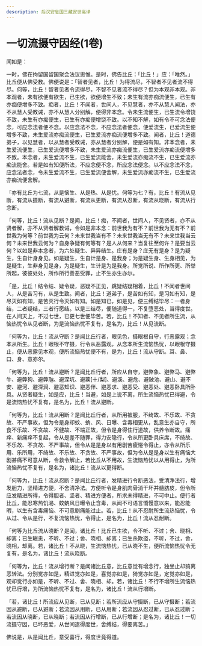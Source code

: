 ```yaml
---
description: 后汉安息国三藏安世高译
---
```


# 一切流摄守因经(1卷)

闻如是：

一时，佛在拘留国留国聚会法议思惟。是时，佛告比丘：「比丘！」应：「唯然。」比丘便从佛受教。佛便说是：「智者见者，比丘！为得流尽，不智者不见者流不得尽。何等，比丘！智者见者令流得尽，不智不见者流不得尽？但为本观非本观。非本观者，未有欲便有欲生，已生欲，欲便增生不致；未生有流亦痴流便生，已生有亦痴便增多不致。痴者，比丘！不闻者，世间人，不见慧者，亦不从慧人闻法，亦不从慧人受教诫，亦不从慧人分别解，便得非本念。令未生流便生，已生流令增饶不致，未生有亦痴便生，已生有亦痴便增饶不致。以不知不解，如有令不可念法便念，可应念法者便不念。以应念法不念，不应念法者便念，便爱流生，已爱流生便增多不致，未生爱流亦痴流便生，已生爱流亦痴流便增多不致。闻者，比丘！道德弟子，以见慧者，以从慧者受教诫，亦从慧者分别解，便是如有知。非本念者，未生爱流便生，已生爱流便增多不致，未生爱流亦痴流便生，已生爱流亦痴流便增多不致。本念者，未生爱流不生，已生爱流能舍，未生爱流亦痴流不生，已生爱流亦痴流能舍。若是如有知便所法，不应念便不念，所应念法便念。以不应念法不念，应念法者念，令未生爱流不生，已生爱流便舍解，未生爱流亦痴流不生，已生爱流亦痴流便舍解。

「亦有比丘为七流，从是恼生、从是热、从是忧。何等为七？有，比丘！有流从见断，有流从摄断，有流从避断，有流从更断，有流从忍断，有流从晓断，有流从行念断。

「何等，比丘！流从见断？是闻，比丘！痴，不闻者，世间人，不见贤者，亦不从贤者解，亦不从贤者解教诫，令如是非本念：前世我为有不？前世我为无有不？前世我为何等？前世我为云何？未来世我当有不？未来世我当无有不？未来世我当云何？未来世我云何为？自身争疑有何等有？是人从何来？当复往至何许？是要当云何？以如是非本念者，为六处疑生、异异结生。庄有是身？庄无有是身？是为疑生，生自计身身见。如是疑生，生自计是身、是我身；为是疑生身、生身相见，为是疑生，生非身见是身，为是疑生，生计是为是我身。所觉所说、所作所更、所举所起，彼彼处处，所作所行善恶受罪，止不生亦生亦尔。

「是，比丘！结令结、疑令疑，恶疑不正见，跳疑结疑相着，比丘！不闻者世间人，从是苦习有，从是生致。闻者，比丘！道弟子，是苦如有知，是习如有知，是尽灭如有知，是苦灭行令灭如有知。如是知已，如是见，便三缚结毕尽：一者身结，二者疑结，三者行愿结。以是三结尽，便随道得一，不复堕恶处，当得度世。在人间天上，不过七世，已更七世便毕苦。若，比丘！不知者、不见者所生流，从恼热忧令从见者断，为是流恼热忧不复有，是名为，比丘！从见流断。

「何等为，比丘！流从守断？是闻比丘行者，眼见色，摄眼根自守，行恶露观；念本从所生。比丘！眼根不守摄，行令从恶露观，从念本所生流恼热忧，以眼根守摄止，便从恶露见本观，便所流恼热忧便不有，是为，比丘！流从守断。耳、鼻、口、身、意亦尔。

「何等为，比丘！流从避断？是闻比丘行者，所应从自守，避弊象、避弊马、避弊牛、避弊狗、避弊虺、避深坑、避蒺\[卄/梨]、避溪、避危、避陂池、避山、避不安、避河、避深涧、避恶知识、避恶伴、避恶求、避恶受、避恶处、避恶卧具所卧具。从贤者疑生，如是应，比丘！当避，如是上说不离，所生流恼热忧已得避，令是流恼热忧不复有，是名为，比丘！流从避断。

「何等为，比丘！流从用断？是闻比丘行者，从所用被服，不绮故、不乐故、不贪故、不严事故，但为令是身却蚊、蚋、风、日曝、含毒相更从，乱意生亦自守，所食不乐故、不贪故、不健故、不端正故，但令是身得住行道故，供养令断故。痛痒、新痛痒不复起，令从是差不随罪，得力安隐行，令从所更卧具床席，不绮故、不乐故、不贪故、不严事故，但令从是是身以有用剧苦疲惓令得止，亦令从所乐用、乐所用，不绮故、不乐故、不贪故、不严事故，但为令从是是身以生有痛恼大剧甚痛不可意从断，令救令解止，若比丘从不用故，生流恼热忧以从用得止，为所流恼热忧不复有，是名为，诸比丘！流从以更得断。

「何等为，比丘！流从忍断？是闻比丘行者，发精进行令断恶法，受清净法行，增发胆力，坚精进方便，不舍清净法。方便听令是身肌肉骨消干坏并髓肪皮，但令所应发精进所得，令得胆者、坚者、精进方便者，所求未得精进，不可中止。便行者比丘，能忍寒热饥渴、蚊蚋风日曝令止含毒，从闻不可语言憍慢意以来，能忍能暇，以生有含毒痛恼、不可意剧痛能过止。若，比丘！从不忍耐所生流热恼忧，令从过、令从是行，不复流恼热忧，令得止，是名为，比丘！流从忍耐断。

「何等为比丘流从晓断？是闻，诸比丘！比丘已生欲，令不听、不过；舍、晓相、却离；已生瞋恚，不听、不过；舍、晓相、却离；已生杀欺盗，不听，不过，舍，晓相，却离。若，诸比丘！不从晓，生流恼热忧，已从晓不生，便所流恼热忧令无复有，是名为，诸比丘！流从晓断。

「何等为，比丘！流从增行断？是闻诸比丘意，比丘意觉有增念行，独坐止却猗离恶转法。分别觉亦如是，精进觉亦如是，喜觉亦如是，猗觉亦如是，定觉亦如是，观却觉行亦如是，不听、不过、舍、晓相、却。若，诸比丘！不行不增所生流恼热忧已行增，为所流恼热忧不复有，是名为，诸比丘！流从行增断。

「若，诸比丘！所流应从见断，已从见断；若所流应从守摄断，已从守摄断；若流因从避断，已从避断；若流因从用断，已从用断；若流因从忍过断，已从忍过断；若流因从晓断，已从晓断；若流因从行增断，已从行增断；是名为，诸比丘！一切流摄守因，已坏恶爱，从世间逮得度世，舍缚结，得要离苦。」

佛说是，从是闻比丘，意受喜行，得度世竟得道。
